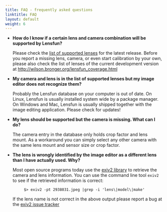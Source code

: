 ```yaml
---
title: FAQ - frequently asked questions
linktitle: FAQ
layout: default
weight: 6
---
```


* __How do I know if a certain lens and camera combination will be supported by Lensfun?__

    Please check the <a href="/lenslist/">list of supported lenses</a> for the latest release. Before 
    you report a missing lens, camera, or even start calibration by your own, please also check the 
    list of lenses of the current development version at 
    <a href="http://wilson.bronger.org/lensfun_coverage.html">
    http://wilson.bronger.org/lensfun_coverage.html</a>

* __My camera and lens is in the list of supported lenses but my image editor does not recognize them?__

    Probably the Lensfun database on your computer is out of date. On Linux, Lensfun is usually 
    installed system wide by a package manager. On Windows and Mac, Lensfun is usually shipped 
    together with the image editing application. Please check for updates!

* __My lens should be supported but the camera is missing. What can I do?__

    The camera entry in the database only holds crop factor and lens mount. As a workaround you 
    can simply select any other camera with the same lens mount and sensor size or crop factor. 

* __The lens is wrongly identified by the image editor as a different lens than I have actually used. Why?__

    Most open source programs today use the <a href="http://www.exiv2.org/">exiv2 library</a> to 
    retrieve the camera and lens information. You can use the command line tool `exiv2` to see if 
    the retrieved information is correct:

           $> exiv2 -pt 2938031.jpeg |grep -i 'lens\|model\|make'

    If the lens name is not correct in the above output please report a bug at the 
    <a href="http://dev.exiv2.org/projects/exiv2/issues">exiv2 issue tracker</a>
    
